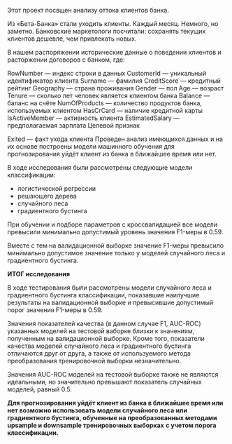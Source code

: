 Этот проект посвщен анализу оттока клиентов банка. 

Из «Бета-Банка» стали уходить клиенты. Каждый месяц. Немного, но заметно. 
Банковские маркетологи посчитали: сохранять текущих клиентов дешевле, чем привлекать новых.

В нашем распоряжении исторические данные о поведении клиентов и расторжении договоров с банком, где:

RowNumber — индекс строки в данных
CustomerId — уникальный идентификатор клиента
Surname — фамилия
CreditScore — кредитный рейтинг
Geography — страна проживания
Gender — пол
Age — возраст
Tenure — сколько лет человек является клиентом банка
Balance — баланс на счёте
NumOfProducts — количество продуктов банка, используемых клиентом
HasCrCard — наличие кредитной карты
IsActiveMember — активность клиента
EstimatedSalary — предполагаемая зарплата
Целевой признак

Exited — факт ухода клиента
Проведен анализ имеющихся данных и на их основе построены модели машинного обучения для прогнозирования 
уйдёт клиент из банка в ближайшее время или нет.

В ходе исследования были рассмотрены следующие модели классификации:

* логистической регрессии
* решающего дерева
* случайного леса
* градиентного бустинга

При обучении и подборе параметров с кроссвалидацией все модели превысили минимально допустимый 
уровень значения F1-меры в 0.59.

Вместе с тем на валидационной выборке значение F1-меры превысило минимально допустимое значение только 
у моделей случайного леса и градиентного бустинга. 

**ИТОГ исследования**

В ходе тестирования были рассмотрены модели случайного леса и градиентного бустинга классификации, 
показавшие наилучшие результаты на валидационной выборке и превысившие допустимый порог значения F1-меры в 0.59.

Значения показателей качества (в данном случае F1, AUC-ROC) указанных моделей на тестовой ваборке близки к значениям, 
полученным на валидационной выборке. Кроме того, показатели качества моделей случайного леса и градиентного бустинга 
отличаются друг от друга, а также от используемого метода преобразования тренировочной выборки незначительно.

Значения AUC-ROC моделей на тестовой выборке также не являются идеальными, но значительно превышают показатель 
случайных моделей, равный 0.5.

**Для прогнозирования уйдёт клиент из банка в ближайшее время или нет возможно использовать модели случайного леса** 
**или градиентного бустинга, обученные на преобразованных методами upsample и downsample тренировочных выборках** 
**с учетом порога классификации.**
